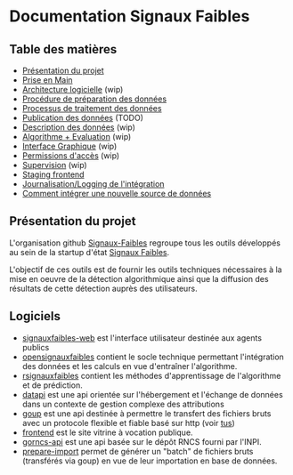 # Documentation Signaux Faibles

<!-- DOCTOC SKIP -->

## Table des matières

- [Présentation du projet](#présentation-du-projet)
- [Prise en Main](prise-en-main.md)
- [Architecture logicielle](architecture-logicielle.md) (wip)
- [Procédure de préparation des données](procedure-import-donnees.md)
- [Processus de traitement des données](processus-traitement-donnees.md)
- [Publication des données](publication-donnees.md) (TODO)
- [Description des données](description-donnees.md) (wip)
- [Algorithme + Evaluation](algorithme-evaluation.md) (wip)
- [Interface Graphique](interface-graphique.md) (wip)
- [Permissions d'accès](permissions.md) (wip)
- [Supervision](supervision.md) (wip)
- [Staging frontend](staging-frontend.md)
- [Journalisation/Logging de l'intégration](journalisation-integration.md)
- [Comment intégrer une nouvelle source de données](integration-nouvelle-source-donnees.md)

## Présentation du projet

L'organisation github [Signaux-Faibles](https://github.com/signaux-faibles/) regroupe tous les outils développés au sein de la startup d'état [Signaux Faibles](https://beta.gouv.fr/startups/signaux-faibles.html).

L'objectif de ces outils est de fournir les outils techniques nécessaires à la mise en oeuvre de la détection algorithmique ainsi que la diffusion des résultats de cette détection auprès des utilisateurs.

## Logiciels

- [signauxfaibles-web](https://github.com/signaux-faibles/signauxfaibles-web) est l'interface utilisateur destinée aux agents publics
- [opensignauxfaibles](https://github.com/signaux-faibles/opensignauxfaibles)
  contient le socle technique permettant l'intégration des données et les
  calculs en vue d'entraîner l'algorithme.
- [rsignauxfaibles](https://github.com/signaux-faibles/rsignauxfaibles)
  contient les méthodes d'apprentissage de l'algorithme et de prédiction.
- [datapi](https://github.com/signaux-faibles/datapi) est une api orientée sur
  l'hébergement et l'échange de données dans un contexte de gestion complexe
  des attributions
- [goup](https://github.com/signaux-faibles/goup) est une api destinée à permettre le transfert des fichiers bruts avec un protocole flexible et fiable basé sur http (voir [tus](https://github.com/tus))
- [frontend](https://github.com/signaux-faibles/frontend) est le site vitrine à
  vocation publique.
- [gorncs-api](https://github.com/signaux-faibles/gorncs-api) est une api basée sur le dépôt RNCS fourni par l'INPI.
- [prepare-import](https://github.com/signaux-faibles/prepare-import) permet de
  générer un "batch" de fichiers bruts (transférés via goup) en vue de leur
  importation en base de données.
